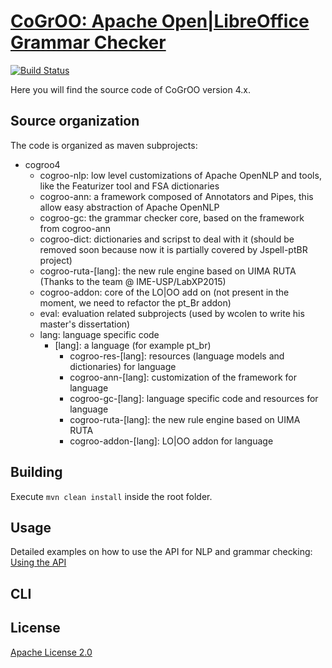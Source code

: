 [CoGrOO: Apache Open|LibreOffice Grammar Checker](http://cogroo.org)
====================================================================

[![Build Status](https://travis-ci.org/cogroo/cogroo4.svg?branch=master)](https://travis-ci.org/cogroo/cogroo4)

Here you will find the source code of CoGrOO version 4.x.

Source organization
------------

The code is organized as maven subprojects:

* cogroo4
  * cogroo-nlp: low level customizations of Apache OpenNLP and tools, like the Featurizer tool and FSA dictionaries
  * cogroo-ann: a framework composed of Annotators and Pipes, this allow easy abstraction of Apache OpenNLP
  * cogroo-gc: the grammar checker core, based on the framework from cogroo-ann
  * cogroo-dict: dictionaries and scripst to deal with it (should be removed soon because now it is partially covered by Jspell-ptBR project)
  * cogroo-ruta-[lang]: the new rule engine based on UIMA RUTA (Thanks to the team @ IME-USP/LabXP2015)
  * cogroo-addon: core of the LO|OO add on (not present in the moment, we need to refactor the pt_Br addon)
  * eval: evaluation related subprojects (used by wcolen to write his master's dissertation)
  * lang: language specific code
      * [lang]: a language (for example pt_br)
          * cogroo-res-[lang]: resources (language models and dictionaries) for language
          * cogroo-ann-[lang]: customization of the framework for language
          * cogroo-gc-[lang]: language specific code and resources for language
          * cogroo-ruta-[lang]: the new rule engine based on UIMA RUTA
          * cogroo-addon-[lang]: LO|OO addon for language

Building
--------

Execute `mvn clean install` inside the root folder.

Usage
-----
Detailed examples on how to use the API for NLP and grammar checking: 
[Using the API](https://github.com/cogroo/cogroo4/wiki/API-CoGrOO-4)

CLI
-----


License
-------
[Apache License 2.0](http://www.apache.org/licenses/LICENSE-2.0.html)
